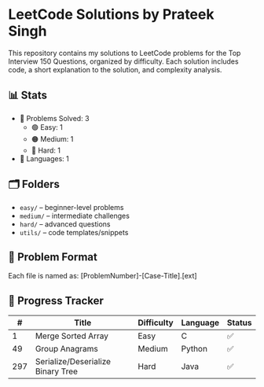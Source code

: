 # LeetCode Solutions by Prateek Singh

This repository contains my solutions to LeetCode problems for the Top Interview 150 Questions, organized by difficulty. Each solution includes code, a short explanation to the solution, and complexity analysis.

## 📊 Stats
- 🔢 Problems Solved: 3
  - 🟢 Easy: 1
  - 🟠 Medium: 1
  - 🔴 Hard: 1
- 🧩 Languages: 1

## 🗂️ Folders
- `easy/` – beginner-level problems
- `medium/` – intermediate challenges
- `hard/` – advanced questions
- `utils/` – code templates/snippets

## 🧾 Problem Format

Each file is named as:
[ProblemNumber]-[Case-Title].[ext]

## 📅 Progress Tracker
| # | Title | Difficulty | Language | Status |
|---|-------|------------|----------|--------|
| 1 | Merge Sorted Array | Easy | C | ✅ |
| 49 | Group Anagrams | Medium | Python | ✅ |
| 297 | Serialize/Deserialize Binary Tree | Hard | Java | ✅ |
